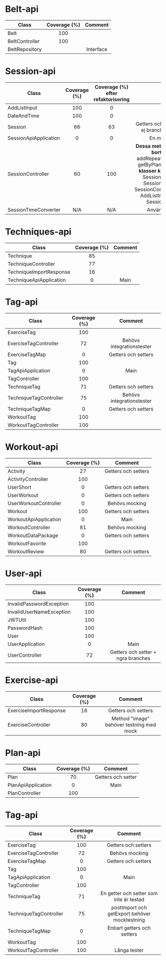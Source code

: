 # Belt-api
| Class   |      Coverage (%)      | Comment |
|----------|:-------------:|:-------------:|
| Belt |  100 | |
| BeltController |  100 | |
| BeltRepository |   | Interface |

# Session-api
| Class   |      Coverage (%)      | Coverage (%) efter refaktorisering | Comment |
|----------|:-------------:|:-------------:|:-------------:|
| AddListInput|  100 | 0 | Borttagen |
| DateAndTime |    100   | 0 | Borttagen |
| Session | 66 | 63| Getters och setters. Testas men ej branch coverage. Lätt fix|
| SessionApiApplication | 0 | 0 |En main som kör allt|
| SessionController | 60 | 100 | **Dessa metoder kan kanske tas bort**: add, addList, addRepeating, createSessions, getByPlan, getByPlans. **Dessa klasser kan kanske tas bort**: SessionControllerAddList, SessionDeleteByPlanTest SessionControllerGetByPlanTest. AddListInput, DateAndTime, SessionTimeConverter|
| SessionTimeConverter | N/A | N/A |Används ej. Borttagen|

# Techniques-api
| Class   |      Coverage (%)      | Comment |
|----------|:-------------:|:-------------:|
| Technique |  85 | |
| TechniqueController |  77 | |
| TechniqueImportResponse |  16 | |
| TechniqueApiApplication |  0 | Main|

# Tag-api

| Class   |      Coverage (%)      | Comment |
|----------|:-------------:|:-------------:|
| ExerciseTag |  100 | |
| ExerciseTagController |  72 | Behövs integrationstester|
| ExerciseTagMap |  0 | Getters och setters|
| Tag |  100 | |
| TagApiApplication |  0 | Main |
| TagController |  100 | |
| TechniqueTag |  71 | Getters och setters|
| TechniqueTagController |  75 | Behövs integrationstester|
| TechniqueTagMap |  0 |  Getters och setters|
| WorkoutTag |  100 |  |
| WorkoutTagController |  100 |  |

# Workout-api

| Class   |      Coverage (%)      | Comment |
|----------|:-------------:|:-------------:|
| Activity |  27 | Getters och setters|
| ActivityController |  100 | |
| UserShort |  0 | Getters och setters|
| UserWorkout |  0 | Getters och setters|
| UserWorkoutController |  0 | Behövs mocking |
| Workout |  100 | Getters och setters|
| WorkoutApiApplication |  0 | Main|
| WorkoutController |  81 | Behövs mocking|
| WorkoutDataPackage |  0 |  Getters och setters|
| WorkoutFavorite |  100 | |
| WorkoutReview |  80 | Getters och setters|

# User-api

| Class   |      Coverage (%)      | Comment |
|----------|:-------------:|:-------------:|
| InvalidPasswordException |  100 | |
| InvalidUserNameException |  100 | |
| JWTUtil |  100 | |
| PasswordHash |  100 | |
| User |  100 | |
| UserApplication |  0 | Main|
| UserController |  72 | Getters och setter + ngra branches|


# Exercise-api

| Class                  | Coverage (%) | Comment |
|------------------------|:------------:|:-------------:|
| ExerciseImportResponse |      16      |Getters och setters|
|ExerciseController| 80| Method "image" behöver testning med mock|

# Plan-api

| Class   |      Coverage (%)      | Comment |
|----------|:-------------:|:-------------:|
| Plan |  70 | Getters och setter|
| PlanApiApplication |  0 | Main|
| PlanController |  100 | |

# Tag-api

| Class   |      Coverage (%)      | Comment |
|----------|:-------------:|:-------------:|
| ExerciseTag |  100 | Getters och setters|
| ExerciseTagController |  72 | Behövs mocking|
| ExerciseTagMap |  0 | Getters och setters|
| Tag |  100 | |
| TagApiApplication |  0 | Main|
| TagController |  100 | |
|TechniqueTag| 71| En getter och setter som inte är testad|
|TechniqueTagController|75| postImport och getExport behöver mocktestning|
|TechniqueTagMap| 0| Enbart getters och setters|
|WorkoutTag| 100||
|WorkoutTagController| 100| Långa tester|

